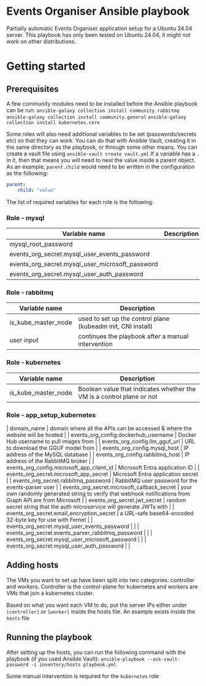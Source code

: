 # Events Organiser Ansible playbook
Partially automatic Events Organiser application setup for a Ubuntu 24.04 server. This playbook has only been tested on Ubuntu 24.04, it might not work on other distributions.

# Getting started
## Prerequisites
A few community modules need to be installed before the Ansible playbook can be run:
`ansible-galaxy collection install community.rabbitmq`
`ansible-galaxy collection install community.general`
`ansible-galaxy collection install kubernetes.core`

Some roles will also need additional variables to be set (passwords/secrets etc) so that they can work. You can do that with Ansible Vault, creating it in the same directory as the playbook, or through some other means.
You can create a vault file using `ansible-vault create vault.yml`
If a variable has a `.` in it, then that means you will need to nest the value inside a parent object. As an example, `parent.child` would need to be written in the configuration as the following:
```yml
parent:
    child: "value"
```

The list of required variables for each role is the following:

### Role - mysql
| Variable name | Description |
| - | - |
| mysql_root_password |  |
| events_org_secret.mysql_user_events_password |  |
| events_org_secret.mysql_user_microsoft_password |  |
| events_org_secret.mysql_user_auth_password |  |

### Role - rabbitmq
| Variable name | Description |
| - | - |
| is_kube_master_node | used to set up the control plane (kubeadm init, CNI install) |
| *user input* | continues the playbook after a manual intervention |

### Role - kubernetes
| Variable name | Description |
| - | - |
| is_kube_master_node | Boolean value that indicates whether the VM is a control plane or not |

### Role - app_setup_kubernetes
| domain_name | domain where all the APIs can be accessed & where the website will be hosted |
| events_org_config.dockerhub_username | Docker Hub username to pull images from |
| events_org_config.llm_gguf_url | URL to download the GGUF model from |
| events_org_config.mysql_host | IP address of the MySQL database |
| events_org_config.rabbitmq_host | IP address of the RabbitMQ broker |
| events_org_config.microsoft_app_client_id | Microsoft Entra application ID |
| events_org_secret.microsoft_app_secret | Microsoft Entra application secret |
| events_org_secret.rabbitmq_password | RabbitMQ user password for the events-parser user |
| events_org_secret.microsoft_callback_secret | your own randomly generated string to verify that webhook notifications from Graph API are from Microsoft |
| events_org_secret.jwt_secret | random secret string that the auth microservice will generate JWTs with |
| events_org_secret.email_encryption_secret | a URL-safe base64-encoded 32-byte key for use with Fernet |
| events_org_secret.mysql_user_events_password | |
| events_org_secret.events_parser_rabbitmq_password | |
| events_org_secret.mysql_user_microsoft_password | |
| events_org_secret.mysql_user_auth_password | |

## Adding hosts
The VMs you want to set up have been split into two categories: controller and workers.
Controller is the control-plane for kubernetes and workers are VMs that join a kubernetes cluster.

Based on what you want each VM to do, put the server IPs either under `[controller]` or `[worker]` inside the hosts file. An example exists inside the `hosts` file

## Running the playbook
After setting up the hosts, you can run the following command with the playbook (if you used Ansible Vault): `ansible-playbook --ask-vault-password -i inventory/hosts playbook.yml`

Some manual intervention is required for the `kubernetes` role